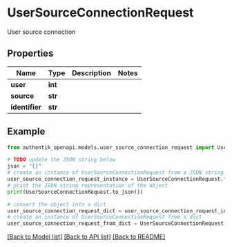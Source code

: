 # UserSourceConnectionRequest

User source connection

## Properties

Name | Type | Description | Notes
------------ | ------------- | ------------- | -------------
**user** | **int** |  | 
**source** | **str** |  | 
**identifier** | **str** |  | 

## Example

```python
from authentik_openapi.models.user_source_connection_request import UserSourceConnectionRequest

# TODO update the JSON string below
json = "{}"
# create an instance of UserSourceConnectionRequest from a JSON string
user_source_connection_request_instance = UserSourceConnectionRequest.from_json(json)
# print the JSON string representation of the object
print(UserSourceConnectionRequest.to_json())

# convert the object into a dict
user_source_connection_request_dict = user_source_connection_request_instance.to_dict()
# create an instance of UserSourceConnectionRequest from a dict
user_source_connection_request_from_dict = UserSourceConnectionRequest.from_dict(user_source_connection_request_dict)
```
[[Back to Model list]](../README.md#documentation-for-models) [[Back to API list]](../README.md#documentation-for-api-endpoints) [[Back to README]](../README.md)


